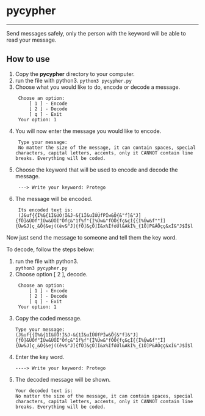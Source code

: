 # pycypher

---

Send messages safely, only the person with the keyword will be able to read your message.   

## How to use  

1. Copy the **pycypher** directory to your computer.
2. run the file with python3.
   `python3 pycypher.py`
3. Choose what you would like to do, encode or decode a message.   
   ```console
    Choose an option:
        [ 1 ] - Encode
        [ 2 ] - Decode
        [ q ] - Exit
    Your option: 1
   ```
4. You will now enter the message you would like to encode.   
   ```console
    Type your message:
    No matter the size of the message, it can contain spaces, special characters, capital letters, accents, only it CANNOT contain line breaks. Everything will be coded.
   ```
5. Choose the keyword that will be used to encode and decode the message.   
   ```console
    ---> Write your keyword: Protego
   ```
6. The message will be encoded.   
   ```console
    Its encoded text is:
    (J&uf{{Í%&{1Í&ÚÕ!Í&J-&{1Í&uÍÚÚfPÍw&Õ{&"f]&"J]{fÕ]&ÚÓf"ÍÚw&ÚÓÍ"Õfç&"1f%f"{Í%Úw&"fÓÕ{fç&çÍ{{Í%Úw&f""Í]{Úw&J]ç_&Õ{&ej((êv&"J]{fÕ]&çÕ]Í&x%ÍfóÚl&AkÍ%_{1Õ]P&ÁÕçç&xÍ&"J$Í$l
   ```   

Now just send the message to someone and tell them the key word.   

To decode, follow the steps below:   

1. run the file with python3.   
   `python3 pycypher.py`   
2. Choose option [ 2 ], decode.   
   ```console
    Choose an option:
        [ 1 ] - Encode
        [ 2 ] - Decode
        [ q ] - Exit
    Your option: 1
   ```   
3. Copy the coded message.   
   ```console
   Type your message:
   (J&uf{{Í%&{1Í&ÚÕ!Í&J-&{1Í&uÍÚÚfPÍw&Õ{&"f]&"J]{fÕ]&ÚÓf"ÍÚw&ÚÓÍ"Õfç&"1f%f"{Í%Úw&"fÓÕ{fç&çÍ{{Í%Úw&f""Í]{Úw&J]ç_&Õ{&ej((êv&"J]{fÕ]&çÕ]Í&x%ÍfóÚl&AkÍ%_{1Õ]P&ÁÕçç&xÍ&"J$Í$l
   ```   
4. Enter the key word.   
   ```console
   ----> Write your keyword: Protego
   ```   
5. The decoded message will be shown.   
   ```console
   Your decoded text is:
   No matter the size of the message, it can contain spaces, special characters, capital letters, accents, only it CANNOT contain line breaks. Everything will be coded.
   ```   

